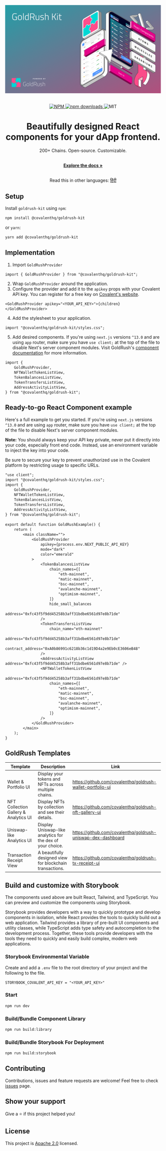 <div align="center">
  <a href="https://www.covalenthq.com/products/goldrush/" target="_blank">
    <img alt="GoldRush Kit Logo" src="https://raw.githubusercontent.com/covalenthq/goldrush-kit/main/src/static/grk-kit-banner.png" style="max-width: 100%;"/>
  </a>
</div>

<br/>

<p align="center">
  <a href="https://www.npmjs.com/package/@covalenthq/goldrush-kit">
    <img src="https://img.shields.io/npm/v/@covalenthq/goldrush-kit" alt="NPM">
  </a>
  <a href="https://www.npmjs.com/package/@covalenthq/goldrush-kit">
    <img src="https://img.shields.io/npm/dm/@covalenthq/goldrush-kit" alt="npm downloads">
  </a>
  <img src="https://img.shields.io/github/license/covalenthq/goldrush-kit" alt="MIT">
</p>

<h1 align="center">Beautifully designed React components for your dApp frontend.</h1>

<div align="center">
200+ Chains. Open-source. Customizable.
</div>
  <p align="center">
    <br />
    <a href="https://www.covalenthq.com/docs/unified-api/goldrush/kit/gold-rush-provider/" rel="dofollow"><strong>Explore the docs »</strong></a>
    <br />
</p>
<p align="center">
  <br />
    Read this in other languages: <a href="https://github.com/covalenthq/goldrush-kit/blob/main/README.hi.md">हिंदी</a>
  </p>

## Setup

Install `goldrush-kit` using `npm`:

```bash
npm install @covalenthq/goldrush-kit
```

or `yarn`:

```bash
yarn add @covalenthq/goldrush-kit
```

## Implementation

1. Import `GoldRushProvider`

```tsx
import { GoldRushProvider } from "@covalenthq/goldrush-kit";
```

2. Wrap `GoldRushProvider` around the application.
3. Configure the provider and add it to the `apikey` props with your Covalent API key. You can register for a free key on [Covalent's website](https://www.covalenthq.com/platform/auth/register/).

```tsx
<GoldRushProvider apikey="<YOUR_API_KEY>">{children}</GoldRushProvider>
```

4. Add the stylesheet to your application.

```tsx
import "@covalenthq/goldrush-kit/styles.css";
```

5. Add desired components. If you're using `next.js` versions `^13.0` and are using `app` router, make sure you have `use client;` at the top of the file to disable Next's server component modules. Visit GoldRush's [component documentation](https://www.covalenthq.com/docs/unified-api/goldrush/kit/gold-rush-provider/) for more information.

```tsx
import {
    GoldRushProvider,
    NFTWalletTokenListView,
    TokenBalancesListView,
    TokenTransfersListView,
    AddressActivityListView,
} from "@covalenthq/goldrush-kit";
```

## Ready-to-go React Component example

Here's a full example to get you started. If you're using `next.js` versions `^13.0` and are using `app` router, make sure you have `use client;` at the top of the file to disable Next's server component modules.

**Note:** You should always keep your API key private, never put it directly into your code, especially front end code. Instead, use an environment variable to inject the key into your code.

Be sure to secure your key to prevent unauthorized use in the Covalent platform by restricting usage to specific URLs.

```tsx
"use client";
import "@covalenthq/goldrush-kit/styles.css";
import {
    GoldRushProvider,
    NFTWalletTokenListView,
    TokenBalancesListView,
    TokenTransfersListView,
    AddressActivityListView,
} from "@covalenthq/goldrush-kit";

export default function GoldRushExample() {
    return (
        <main className="">
            <GoldRushProvider
                apikey={process.env.NEXT_PUBLIC_API_KEY}
                mode="dark"
                color="emerald"
            >
                <TokenBalancesListView
                    chain_names={[
                        "eth-mainnet",
                        "matic-mainnet",
                        "bsc-mainnet",
                        "avalanche-mainnet",
                        "optimism-mainnet",
                    ]}
                    hide_small_balances
                    address="0xfc43f5f9dd45258b3aff31bdbe6561d97e8b71de"
                />
                <TokenTransfersListView
                    chain_name="eth-mainnet"
                    address="0xfc43f5f9dd45258b3aff31bdbe6561d97e8b71de"
                    contract_address="0xA0b86991c6218b36c1d19D4a2e9Eb0cE3606eB48"
                />
                <AddressActivityListView address="0xfc43f5f9dd45258b3aff31bdbe6561d97e8b71de" />
                <NFTWalletTokenListView
                    address="0xfc43f5f9dd45258b3aff31bdbe6561d97e8b71de"
                    chain_names={[
                        "eth-mainnet",
                        "matic-mainnet",
                        "bsc-mainnet",
                        "avalanche-mainnet",
                        "optimism-mainnet",
                    ]}
                />
            </GoldRushProvider>
        </main>
    );
}
```

## GoldRush Templates

| Template                              | Description                                                | Link                                                         |
|---------------------------------------|------------------------------------------------------------|--------------------------------------------------------------|
| Wallet & Portfolio UI                 | Display your tokens and NFTs across multiple chains.       | https://github.com/covalenthq/goldrush-wallet-portfolio-ui   |
| NFT Collection Gallery & Analytics UI | Display NFTs by collection and see their details.          | https://github.com/covalenthq/goldrush-nft-gallery-ui        |
| Uniswap-like Analytics UI             | Display Uniswap-like analytics for the dex of your choice. | https://github.com/covalenthq/goldrush-uniswap-dex-dashboard |
| Transaction Receipt View              | A beautifully designed view for blockchain transactions.   | https://github.com/covalenthq/goldrush-tx-receipt-ui         |

## Build and customize with Storybook

The components used above are built React, Tailwind, and TypeScript. You can preview and customize the components using Storybook.

Storybook provides developers with a way to quickly prototype and develop components in isolation, while React provides the tools to quickly build out a web application. Tailwind provides a library of pre-built UI components and utility classes, while TypeScript adds type safety and autocompletion to the development process. Together, these tools provide developers with the tools they need to quickly and easily build complex, modern web applications.

### Storybook Environmental Variable

Create and add a `.env` file to the root directory of your project and the following to the file.

```
STORYBOOK_COVALENT_API_KEY = "<YOUR_API_KEY>"
```

### Start

```bash
npm run dev
```

### Build/Bundle Component Library

```bash
npm run build:library
```

### Build/Bundle Storybook For Deployment

```bash
npm run build:storybook
```

## Contributing

Contributions, issues and feature requests are welcome!
Feel free to check <a href="https://github.com/covalenthq/goldrush-kit/issues">issues</a> page.

## Show your support

Give a ⭐️ if this project helped you!

## License

This project is <a href="https://github.com/covalenthq/goldrush-kit/blob/main/LICENSE">Apache 2.0</a> licensed.
